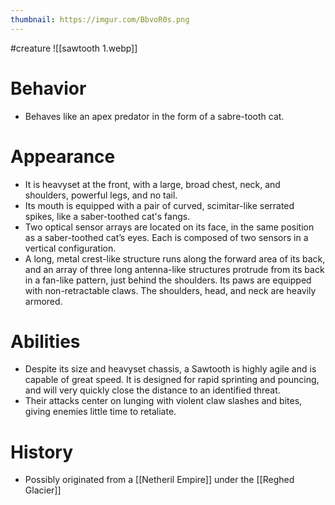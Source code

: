 ```yaml
---
thumbnail: https://imgur.com/BbvoR0s.png
---
```

#creature
![[sawtooth 1.webp]]

# Behavior
-   Behaves like an apex predator in the form of a sabre-tooth cat.

# Appearance
-   It is heavyset at the front, with a large, broad chest, neck, and shoulders, powerful legs, and no tail.
-   Its mouth is equipped with a pair of curved, scimitar-like serrated spikes, like a saber-toothed cat's fangs.
-   Two optical sensor arrays are located on its face, in the same position as a saber-toothed cat’s eyes. Each is composed of two sensors in a vertical configuration.
-   A long, metal crest-like structure runs along the forward area of its back, and an array of three long antenna-like structures protrude from its back in a fan-like pattern, just behind the shoulders. Its paws are equipped with non-retractable claws. The shoulders, head, and neck are heavily armored.

# Abilities
-   Despite its size and heavyset chassis, a Sawtooth is highly agile and is capable of great speed. It is designed for rapid sprinting and pouncing, and will very quickly close the distance to an identified threat.
-   Their attacks center on lunging with violent claw slashes and bites, giving enemies little time to retaliate.

# History
- Possibly originated from a [[Netheril Empire]] under the [[Reghed Glacier]]
